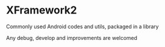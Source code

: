 # XFramework2
Commonly used Android codes and utils, packaged in a library

Any debug, develop and improvements are welcomed

